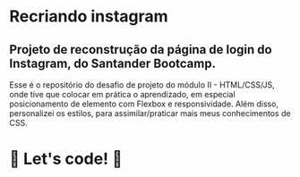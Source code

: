 # Recriando instagram

  
## Projeto de reconstrução da página de login do **Instagram**, do **Santander Bootcamp**.

Esse é o repositório do desafio de projeto do módulo II - HTML/CSS/JS, onde tive que colocar em prática o aprendizado, em especial posicionamento de elemento com Flexbox e responsividade.
Além disso, personalizei os estilos, para assimilar/praticar mais meus conhecimentos de CSS.
  
# 🚀 Let's code! 🚀

